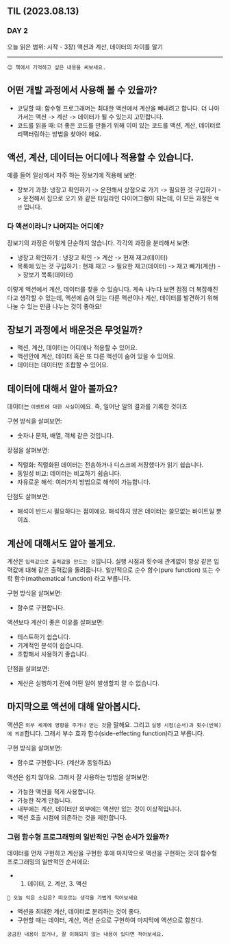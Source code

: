 ## TIL (2023.08.13)

### DAY 2

오늘 읽은 범위: 시작 - 3장) 액션과 계산, 데이터의 차이를 알기

---

```
😉 책에서 기억하고 싶은 내용을 써보세요.
```

## 어떤 개발 과정에서 사용해 볼 수 있을까?

- 코딩할 때: 함수형 프로그래머는 최대한 액션에서 계산을 빼내려고 합니다.
  더 나아가서는 액션 -> 계산 -> 데이터가 될 수 있는지 고민합니다.
- 코드를 읽을 때: 더 좋은 코드를 만들기 위해 이미 있는 코드를 액션, 계산, 데이터로 리팩터링하는 방법을 찾아야 해요.

## 액션, 계산, 데이터는 어디에나 적용할 수 있습니다.

예를 들어 일상에서 자주 하는 장보기에 적용해 보면:

- 장보기 과정: 냉장고 확인하기 -> 운전해서 상점으로 가기 -> 필요한 것 구입하기 -> 운전해서 집으로 오기
  와 같은 타임라인 다이어그램이 되는데, 이 모든 과정은 `액션` 입니다.

### 다 액션이라니? 나머지는 어디에?

장보기의 과정은 이렇게 단순하지 않습니다. 각각의 과정을 분리해서 보면:

- 냉장고 확인하기 : 냉장고 확인 -> 계산 -> 현재 재고(데이터)
- 목록에 있는 것 구입하기 : 현재 재고 -> 필요한 재고(데이터) -> 재고 빼기(계산) -> 장보기 목록(데이터)

이렇게 액션에서 계산, 데이터를 찾을 수 있습니다.
계속 나누다 보면 점점 더 복잡해진다고 생각할 수 있는데, 액션에 숨어 있는 다른 액션이나 계산, 데이터를 발견하기 위해
나눌 수 있는 만큼 나누는 것이 좋아요!

## 장보기 과정에서 배운것은 무엇일까?

- 액션, 계산, 데이터는 어디에나 적용할 수 있어요.
- 액션안에 계산, 데이터 혹은 또 다른 액션이 숨어 있을 수 있어요.
- 데이터는 데이터만 조합할 수 있어요.

## 데이터에 대해서 알아 볼까요?

데이터는 `이벤트에 대한 사실`이에요. 즉, 일어난 일의 결과를 기록한 것이죠

구현 방식을 살펴보면:

- 숫자나 문자, 배열, 객체 같은 것입니다.

장점을 살펴보면:

- 직렬화: 직렬화된 데이터는 전송하거나 디스크에 저장했다가 읽기 쉽습니다.
- 동일성 비교: 데이터는 비교하기 쉽습니다.
- 자유로운 해석: 여러가지 방법으로 해석이 가능합니다.

단점도 살펴보면:

- 해석이 반드시 필요하다는 점이에요. 해석하지 않은 데이터는 쓸모없는 바이트일 뿐이죠.

## 계산에 대해서도 알아 볼게요.

계산은 `입력값으로 출력값을 만드는 것`입니다. 실행 시점과 횟수에 관계없이 항상 같은 입력값에 대해 같은 출력값을 돌려줍니다.
일반적으로 순수 함수(pure function) 또는 수학 함수(mathematical function) 라고 부릅니다.

구현 방식을 살펴보면:

- 함수로 구현합니다.

액션보다 계산이 좋은 이유를 살펴보면:

- 테스트하기 쉽습니다.
- 기계적인 분석이 쉽습니다.
- 조합해서 사용하기 좋습니다.

단점을 살펴보면:

- 계산은 실행하기 전에 어떤 일이 발생할지 알 수 없습니다.

## 마지막으로 액션에 대해 알아봅시다.

액션은 `외부 세계에 영향을 주거나 받는 것`을 말해요.
그리고 `실행 시점(순서)과 횟수(반복)에 의존`합니다.
그래서 부수 효과 함수(side-effecting function)라고 부릅니다.

구현 방식을 살펴보면:

- 함수로 구현합니다. (계산과 동일하죠)

액션은 쉽지 않아요. 그래서 잘 사용하는 방법을 살펴보면:

- 가능한 액션을 적게 사용합니다.
- 가능한 작계 만듭니다.
- 내부에는 계산, 데이터만 외부에는 액션만 있는 것이 이상적입니다.
- 액션 호출 시점에 의존하는 것을 제한합니다.

### 그럼 함수형 프로그래밍의 일반적인 구현 순서가 있을까?

데이터를 먼저 구현하고 계산을 구현한 후에 마지막으로 액션을 구현하는 것이 함수형 프로그래밍의
일반적인 순서에요:

- 1. 데이터, 2. 계산, 3. 액션

```
🤔 오늘 익은 소감은? 떠오르는 생각을 가볍게 적어보세요
```

- 액션을 최대한 계산, 데이터로 분리하는 것이 좋다.
- 구현할 때는 데이터, 계산, 액션 순으로 구현하여 마지막에 액션으로 합친다.

```
궁금한 내용이 있거나, 잘 이해되지 않는 내용이 있다면 적어보세요.
```
